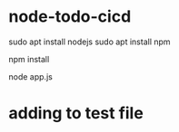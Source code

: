 # node-todo-cicd

sudo apt install nodejs
sudo apt install npm


npm install

node app.js
# adding to test file
